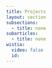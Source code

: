 ```yaml
---
title: Projects
layout: section
subsections:
  - title: none
subarticles:
  - title: none
wistia:
  video: false
  id:
---
```

